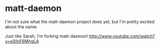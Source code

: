 # matt-daemon

I'm not sure what the matt-daemon project does yet, but I'm pretty excited about the name.

Just like Sarah, I'm forking matt-daemon!
http://www.youtube.com/watch?v=eSfoF6MhgLA